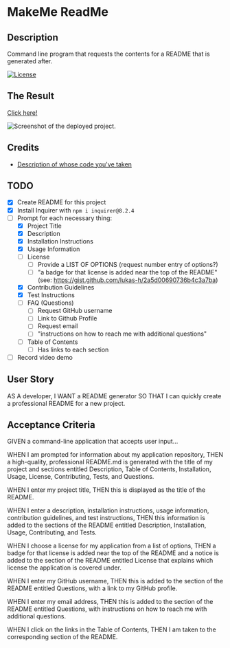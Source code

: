 # MakeMe ReadMe

## Description
Command line program that requests the contents for a README that is generated after.

[![License](https://img.shields.io/badge/License-Apache%202.0-blue.svg)](https://opensource.org/licenses/Apache-2.0)

## The Result
[Click here!](DEPLOYED_URL_HERE)

![Screenshot of the deployed project.](SCREENSHOT_OF_PROJECT_IN_ASSETS)

## Credits
- [Description of whose code you've taken](URL_TO_THEIR_WEBSITE_AND_OR_CODE)


## TODO
- [x] Create README for this project
- [x] Install Inquirer with `npm i inquirer@8.2.4`
- [ ] Prompt for each necessary thing: 
    - [x] Project Title
    - [x] Description
    - [x] Installation Instructions
    - [x] Usage Information
    - [ ] License
        - [ ] Provide a LIST OF OPTIONS (request number entry of options?)
        - [ ] "a badge for that license is added near the top of the README" (see: https://gist.github.com/lukas-h/2a5d00690736b4c3a7ba)
    - [x] Contribution Guidelines
    - [x] Test Instructions
    - [ ] FAQ (Questions)
        - [ ] Request GitHub username
        - [ ] Link to Github Profile
        - [ ] Request email
        - [ ] "instructions on how to reach me with additional questions"
    - [ ] Table of Contents
        - [ ] Has links to each section
- [ ] Record video demo

## User Story
AS A developer,
I WANT a README generator
SO THAT I can quickly create a professional README for a new project.

## Acceptance Criteria
GIVEN a command-line application that accepts user input...

WHEN I am prompted for information about my application repository,
THEN a high-quality, professional README.md is generated with the title of my project and sections entitled Description, Table of Contents, Installation, Usage, License, Contributing, Tests, and Questions.

WHEN I enter my project title,
THEN this is displayed as the title of the README.

WHEN I enter a description, installation instructions, usage information, contribution guidelines, and test instructions,
THEN this information is added to the sections of the README entitled Description, Installation, Usage, Contributing, and Tests.

WHEN I choose a license for my application from a list of options,
THEN a badge for that license is added near the top of the README and a notice is added to the section of the README entitled License that explains which license the application is covered under.

WHEN I enter my GitHub username,
THEN this is added to the section of the README entitled Questions, with a link to my GitHub profile.

WHEN I enter my email address,
THEN this is added to the section of the README entitled Questions, with instructions on how to reach me with additional questions.

WHEN I click on the links in the Table of Contents,
THEN I am taken to the corresponding section of the README.
